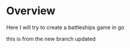 # Overview
Here I will try to create a battleships game in go


this is from the new branch
updated
